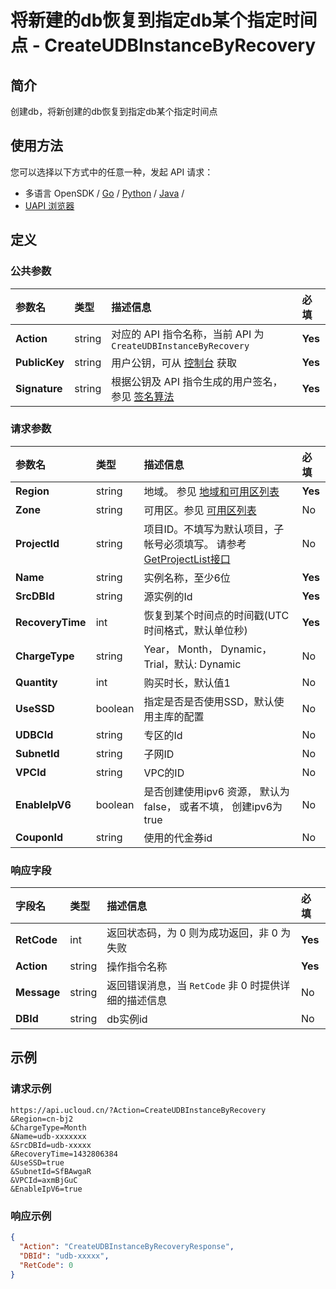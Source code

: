 # 将新建的db恢复到指定db某个指定时间点 - CreateUDBInstanceByRecovery

## 简介

创建db，将新创建的db恢复到指定db某个指定时间点






## 使用方法

您可以选择以下方式中的任意一种，发起 API 请求：
- 多语言 OpenSDK / [Go](https://github.com/ucloud/ucloud-sdk-go) / [Python](https://github.com/ucloud/ucloud-sdk-python3) / [Java](https://github.com/ucloud/ucloud-sdk-java) /
- [UAPI 浏览器](https://console.ucloud.cn/uapi/detail?id=CreateUDBInstanceByRecovery)


## 定义

### 公共参数

| 参数名 | 类型 | 描述信息 | 必填 |
|:---|:---|:---|:---|
| **Action**     | string  | 对应的 API 指令名称，当前 API 为 `CreateUDBInstanceByRecovery`                        | **Yes** |
| **PublicKey**  | string  | 用户公钥，可从 [控制台](https://console.ucloud.cn/uapi/apikey) 获取                                             | **Yes** |
| **Signature**  | string  | 根据公钥及 API 指令生成的用户签名，参见 [签名算法](api/summary/signature.md)  | **Yes** |

### 请求参数

| 参数名 | 类型 | 描述信息 | 必填 |
|:---|:---|:---|:---|
| **Region** | string | 地域。 参见 [地域和可用区列表](api/summary/regionlist) |**Yes**|
| **Zone** | string | 可用区。参见 [可用区列表](api/summary/regionlist) |No|
| **ProjectId** | string | 项目ID。不填写为默认项目，子帐号必须填写。 请参考[GetProjectList接口](api/summary/get_project_list) |No|
| **Name** | string | 实例名称，至少6位 |**Yes**|
| **SrcDBId** | string | 源实例的Id |**Yes**|
| **RecoveryTime** | int | 恢复到某个时间点的时间戳(UTC时间格式，默认单位秒) |**Yes**|
| **ChargeType** | string | Year， Month， Dynamic，Trial，默认: Dynamic |No|
| **Quantity** | int | 购买时长，默认值1 |No|
| **UseSSD** | boolean | 指定是否是否使用SSD，默认使用主库的配置 |No|
| **UDBCId** | string | 专区的Id |No|
| **SubnetId** | string | 子网ID<br /> |No|
| **VPCId** | string | VPC的ID |No|
| **EnableIpV6** | boolean | 是否创建使用ipv6 资源， 默认为false， 或者不填， 创建ipv6为true |No|
| **CouponId** | string | 使用的代金券id |No|

### 响应字段

| 字段名 | 类型 | 描述信息 | 必填 |
|:---|:---|:---|:---|
| **RetCode** | int | 返回状态码，为 0 则为成功返回，非 0 为失败 |**Yes**|
| **Action** | string | 操作指令名称 |**Yes**|
| **Message** | string | 返回错误消息，当 `RetCode` 非 0 时提供详细的描述信息 |No|
| **DBId** | string | db实例id |No|




## 示例

### 请求示例
    
```
https://api.ucloud.cn/?Action=CreateUDBInstanceByRecovery
&Region=cn-bj2
&ChargeType=Month   
&Name=udb-xxxxxxx
&SrcDBId=udb-xxxxx
&RecoveryTime=1432806384
&UseSSD=true
&SubnetId=SfBAwgaR
&VPCId=axmBjGuC
&EnableIpV6=true
```

### 响应示例
    
```json
{
  "Action": "CreateUDBInstanceByRecoveryResponse",
  "DBId": "udb-xxxxx",
  "RetCode": 0
}
```





